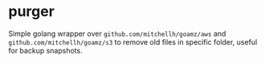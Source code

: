 purger
=========

Simple golang wrapper over `github.com/mitchellh/goamz/aws` and `github.com/mitchellh/goamz/s3` to remove old files
in specific folder, useful for backup snapshots.

